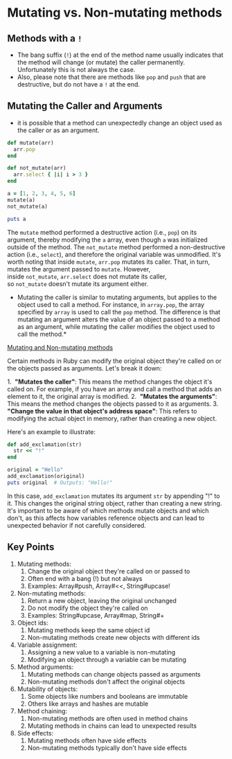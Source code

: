 # Mutating vs. Non-mutating methods

## Methods with a `!`

* The bang suffix (`!`) at the end of the method name usually indicates that the method will change (or mutate) the caller permanently. Unfortunately this is not always the case.
* Also, please note that there are methods like `pop` and `push` that are destructive, but do not have a `!` at the end.

## Mutating the Caller and Arguments

* it is possible that a method can unexpectedly change an object used as the caller or as an argument.

```ruby
def mutate(arr)
  arr.pop
end

def not_mutate(arr)
  arr.select { |i| i > 3 }
end

a = [1, 2, 3, 4, 5, 6]
mutate(a)
not_mutate(a)

puts a
```

The `mutate` method performed a destructive action (i.e., `pop`) on its argument, thereby modifying the `a` array, even though `a` was initialized outside of the method. The `not_mutate` method performed a non-destructive action (i.e., `select`), and therefore the original variable was unmodified. It's worth noting that inside `mutate`, `arr.pop` mutates its caller. That, in turn, mutates the argument passed to `mutate`. However, inside `not_mutate`, `arr.select` does not mutate its caller, so `not_mutate` doesn't mutate its argument either.

* Mutating the caller is similar to mutating arguments, but applies to the object used to call a method. For instance, in `array.pop`, the array specified by `array` is used to call the `pop` method. The difference is that mutating an argument alters the value of an object passed to a method as an argument, while mutating the caller modifies the object used to call the method.*

[Mutating and Non-mutating methods](https://launchschool.medium.com/ruby-objects-mutating-and-non-mutating-methods-78023d849a5f)

Certain methods in Ruby can modify the original object they're called on or the objects passed as arguments. Let's break it down:

1.  **"Mutates the caller"**: This means the method changes the object it's called on. For example, if you have an array and call a method that adds an element to it, the original array is modified.
2.  **"Mutates the arguments"**: This means the method changes the objects passed to it as arguments.
3. **"Change the value in that object's address space"**: This refers to modifying the actual object in memory, rather than creating a new object.

Here's an example to illustrate:

```ruby
def add_exclamation(str)
  str << "!"
end

original = "Hello"
add_exclamation(original)
puts original  # Outputs: "Hello!"
```

In this case, `add_exclamation` mutates its argument `str` by appending "!" to it. This changes the original string object, rather than creating a new string. It's important to be aware of which methods mutate objects and which don't, as this affects how variables reference objects and can lead to unexpected behavior if not carefully considered.

## Key Points

1. Mutating methods:
	1. Change the original object they're called on or passed to
	2. Often end with a bang (!) but not always
	3. Examples: Array#push, Array#<<, String#upcase!
2. Non-mutating methods:
	1. Return a new object, leaving the original unchanged
	2. Do not modify the object they're called on
	3. Examples: String#upcase, Array#map, String#+
3. Object ids:
	1. Mutating methods keep the same object id
	2. Non-mutating methods create new objects with different ids
4. Variable assignment:
	1. Assigning a new value to a variable is non-mutating
	2. Modifying an object through a variable can be mutating
5. Method arguments:
	1. Mutating methods can change objects passed as arguments
	2. Non-mutating methods don't affect the original objects
6. Mutability of objects:
	1. Some objects like numbers and booleans are immutable
	2. Others like arrays and hashes are mutable
7. Method chaining:
	1. Non-mutating methods are often used in method chains
	2. Mutating methods in chains can lead to unexpected results
8. Side effects:
	1. Mutating methods often have side effects
	2. Non-mutating methods typically don't have side effects